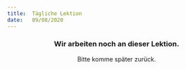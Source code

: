 ```yaml
---
title:  Tägliche Lektion
date:   09/08/2020
---
```


### <center>Wir arbeiten noch an dieser Lektion.</center>
<center>Bitte komme später zurück.</center>